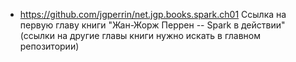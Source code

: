 - https://github.com/jgperrin/net.jgp.books.spark.ch01 Ссылка на первую главу книги "Жан-Жорж Перрен -- Spark в действии" (ссылки на другие главы книги нужно искать в главном репозитории)

